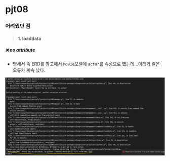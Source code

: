 # pjt08

### 어려웠던 점

> #### 1. loaddata

##### ❌ no attribute

- 명세서 속 ERD를 참고해서 `Movie`모델에 `actor`를 속성으로 했는데...아래와 같은 오류가 계속 났다.

![image-20220422140932255](README.assets/image-20220422140932255.png)
